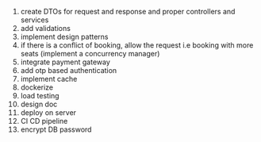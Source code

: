 1. create DTOs for request and response and proper controllers and services 
2. add validations
2. implement design patterns
3. if there is a conflict of booking, allow the request i.e booking with more seats (implement a concurrency manager)
4. integrate payment gateway
5. add otp based authentication
6. implement cache
7. dockerize
8. load testing
9. design doc
10. deploy on server
11. CI CD pipeline
12. encrypt DB password


